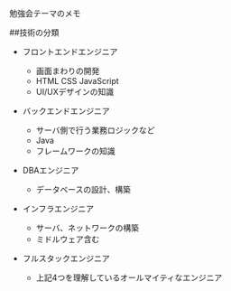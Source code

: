 勉強会テーマのメモ

##技術の分類
* フロントエンドエンジニア
  * 画面まわりの開発
  * HTML CSS JavaScript
  * UI/UXデザインの知識

* バックエンドエンジニア
  * サーバ側で行う業務ロジックなど
  * Java
  * フレームワークの知識 

* DBAエンジニア
  * データベースの設計、構築

* インフラエンジニア
  * サーバ、ネットワークの構築 
  * ミドルウェア含む

* フルスタックエンジニア
  * 上記4つを理解しているオールマイティなエンジニア
